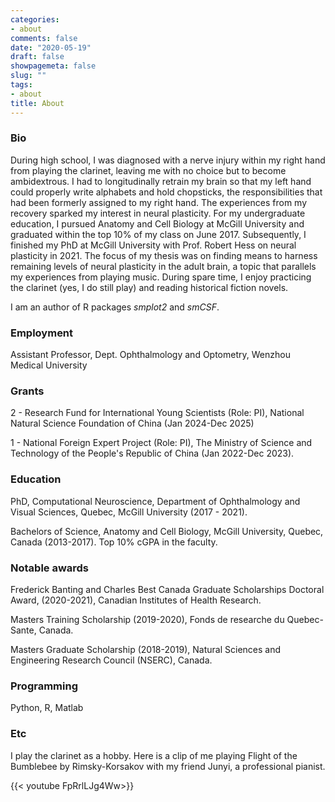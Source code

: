 ```yaml
---
categories:
- about
comments: false
date: "2020-05-19"
draft: false
showpagemeta: false
slug: ""
tags:
- about
title: About
---
```


### Bio

During high school, I was diagnosed with a nerve injury within my right hand from playing the clarinet, leaving me with no choice but to become ambidextrous. I had to longitudinally retrain my brain so that my left hand could properly write alphabets and hold chopsticks, the responsibilities that had been formerly assigned to my right hand. The experiences from my recovery sparked my interest in neural plasticity. For my undergraduate education, I pursued Anatomy and Cell Biology at McGill University and graduated within the top 10% of my class on June 2017. Subsequently, I finished my PhD at McGill University with Prof. Robert Hess on neural plasticity in 2021. The focus of my thesis was on finding means to harness remaining levels of neural plasticity in the adult brain, a topic that parallels my experiences from playing music. During spare time, I enjoy practicing the clarinet (yes, I do still play) and reading historical fiction novels.

I am an author of R packages *smplot2* and *smCSF*. 

### Employment 
Assistant Professor, Dept. Ophthalmology and Optometry, Wenzhou Medical University


### Grants 

2 - Research Fund for International Young Scientists (Role: PI), National
Natural Science Foundation of China (Jan 2024-Dec 2025)

1 - National Foreign Expert Project (Role: PI), The Ministry of Science and
Technology of the People's Republic of China (Jan 2022-Dec 2023).

### Education

PhD, Computational Neuroscience, Department of Ophthalmology and Visual Sciences, Quebec, McGill University (2017 - 2021). 

Bachelors of Science, Anatomy and Cell Biology, McGill University, Quebec, Canada (2013-2017). Top 10% cGPA in the faculty. 

### Notable awards

Frederick Banting and Charles Best Canada Graduate Scholarships Doctoral Award,  (2020-2021), Canadian Institutes of Health Research.

Masters Training Scholarship (2019-2020), Fonds de researche du Quebec-Sante, Canada.

Masters Graduate Scholarship (2018-2019), Natural Sciences and Engineering Research Council (NSERC), Canada.

### Programming
Python, R, Matlab

### Etc

I play the clarinet as a hobby. Here is a clip of me playing Flight of the Bumblebee by Rimsky-Korsakov with my friend Junyi, a professional pianist. 

{{< youtube FpRrlLJg4Ww>}}
